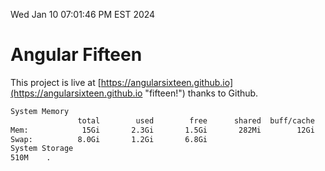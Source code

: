 Wed Jan 10 07:01:46 PM EST 2024

# Angular Fifteen


This project is live at [https://angularsixteen.github.io](https://angularsixteen.github.io "fifteen!") thanks to Github.

```bash
System Memory
               total        used        free      shared  buff/cache   available
Mem:            15Gi       2.3Gi       1.5Gi       282Mi        12Gi        12Gi
Swap:          8.0Gi       1.2Gi       6.8Gi
System Storage
510M	.
